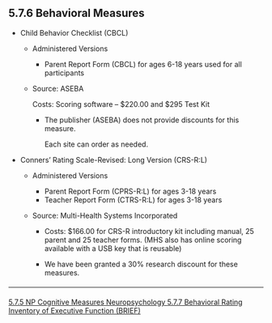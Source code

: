 ## 5.7.6 Behavioral Measures

* Child Behavior Checklist (CBCL)
  * Administered Versions
    * Parent Report Form (CBCL) for ages 6-18 years used for all participants
  * Source: ASEBA

      Costs: Scoring software – $220.00 and $295 Test Kit

    * The publisher (ASEBA) does not provide discounts for this measure.

      Each site can order as needed.

* Conners’ Rating Scale-Revised: Long Version (CRS-R:L)
  * Administered Versions

    * Parent Report Form (CPRS-R:L) for ages 3-18 years
    * Teacher Report Form (CTRS-R:L) for ages 3-18 years

  * Source: Multi-Health Systems Incorporated

    * Costs: $166.00 for CRS-R introductory kit including manual, 25 parent
and 25 teacher forms. (MHS also has online scoring available with a
USB key that is reusable)

    * We have been granted a 30% research discount for these measures.


<hr class="soften" style="margin-top: 20px;margin-bottom: 20px;"/>

<div class="center">
<div class="btn-group">
  <a href=":pages_path:/manuals/neuropsychology/5-07-05-np-cognitive-measures.md" class="btn btn-default">
    <span class="glyphicon glyphicon-chevron-left"></span>
    5.7.5 NP Cognitive Measures
  </a>

  <a href=":pages_path:/manuals/neuropsychology" class="btn btn-default">
    <span class="glyphicon glyphicon-chevron-up"></span>
    Neuropsychology
  </a>

  <a href=":pages_path:/manuals/neuropsychology/5-07-07-brief.md" class="btn btn-success">
    5.7.7 Behavioral Rating Inventory of Executive Function (BRIEF)
    <span class="glyphicon glyphicon-chevron-right"></span>
  </a>
</div>
</div>